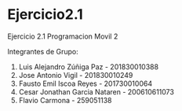 # Ejercicio2.1
Ejercicio 2.1 Programacion Movil 2

Integrantes de Grupo:
1. Luis Alejandro Zúñiga Paz - 201830010388
2. Jose Antonio Vigil - 201830010249
3. Fausto Emil Iscoa Reyes - 201730010064
4. Cesar Jonathan Garcia Nataren - 200610611073
5. Flavio Carmona - 259051138
